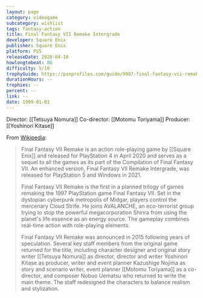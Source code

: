 ```yaml
---
layout: page
category: videogame
subcategory: wishlist
tags: fantasy-action
title: Final Fantasy VII Remake Intergrade
developer: Square Enix
publisher: Square Enix
platform: PS5
releaseDate: 2020-04-10
howlongtobeat: 86
difficulty: 5/10
trophyGuide: https://psnprofiles.com/guide/9997-final-fantasy-vii-remake-trophy-guide
durationHours: --
trophies: --
percent: --
link: --
date: 1999-01-01
---
```


Director: [[Tetsuya Nomura]]
Co-director: [[Motomu Toriyama]]
Producer: [[Yoshinori Kitase]]

From [Wikipedia](https://en.wikipedia.org/wiki/Final_Fantasy_VII_Remake):

> Final Fantasy VII Remake is an action role-playing game by [[Square Enix]] and released for PlayStation 4 in April 2020 and serves as a sequel to all the games as its part of the Compilation of Final Fantasy VII. An enhanced version, Final Fantasy VII Remake Intergrade, was released for PlayStation 5 and Windows in 2021.
>
> Final Fantasy VII Remake is the first in a planned trilogy of games remaking the 1997 PlayStation game Final Fantasy VII. Set in the dystopian cyberpunk metropolis of Midgar, players control the mercenary Cloud Strife. He joins AVALANCHE, an eco-terrorist group trying to stop the powerful megacorporation Shinra from using the planet's life essence as an energy source. The gameplay combines real-time action with role-playing elements.
>
> Final Fantasy VII Remake was announced in 2015 following years of speculation. Several key staff members from the original game returned for the title, including character designer and original story writer [[Tetsuya Nomura]] as director, director and writer Yoshinori Kitase as producer, writer and event planner Kazushige Nojima as story and scenario writer, event planner [[Motomu Toriyama]] as a co-director, and composer Nobuo Uematsu who returned to write the main theme. The staff redesigned the characters to balance realism and stylization.
